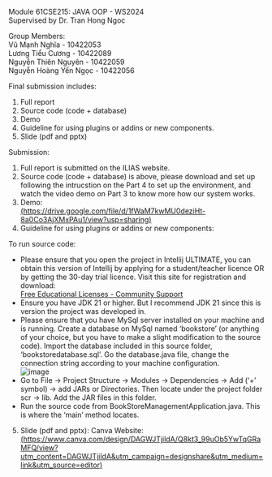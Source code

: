 Module 61CSE215: JAVA OOP - WS2024  
Supervised by Dr. Tran Hong Ngoc  

Group Members:  
Vũ Mạnh Nghĩa - 10422053  
Lương Tiểu Cương - 10422089  
Nguyễn Thiên Nguyên - 10422059  
Nguyễn Hoàng Yến Ngọc - 10422056  

Final submission includes:
1. Full report
2. Source code (code + database)
3. Demo
4. Guideline for using plugins or addins or new components.
5. Slide (pdf and pptx)  
  
Submission:
1. Full report is submitted on the ILIAS website.
2. Source code (code + database) is above, please download and set up following the intrucstion on the Part 4 to set up the environment, and watch the video demo on Part 3 to know more how our system works.
3. Demo:  
[(https://drive.google.com/file/d/1fWaM7kwMU0deziHt-8a0Co3AjXMxPAu1/view?usp=sharing)](https://drive.google.com/file/d/1fWaM7kwMU0deziHt-8a0Co3AjXMxPAu1/view?usp=sharing)  
4. Guideline for using plugins or addins or new components:  

To run source code:  
- Please ensure that you open the project in Intellij ULTIMATE, you can obtain this version of Intellij by applying for a student/teacher licence OR by getting the 30-day trial licence. Visit this site for registration and download:  
[Free Educational Licenses - Community Support](https://www.jetbrains.com/community/education/#students)  
- Ensure you have JDK 21 or higher. But I recommend JDK 21 since this is version the project was developed in.
- Please ensure that you have MySql server installed on your machine and is running. Create a database on MySql named ‘bookstore’ (or anything of your choice, but you have to make a slight modification to the source code). Import the database included in this source folder, ‘bookstoredatabase.sql’. Go the database.java file, change the connection string according to your machine configuration.  
 ![image](https://github.com/user-attachments/assets/52273141-db3e-437a-a9d0-8e092d758276)  
- Go to File -> Project Structure -> Modules -> Dependencies -> Add (‘+’ symbol) -> add JARs or Directories. Then locate under the project folder scr -> lib. Add the JAR files in this folder. 
- Run the source code from BookStoreManagementApplication.java. This is where the ‘main’ method locates.
5. Slide (pdf and pptx): Canva Website:  
[(https://www.canva.com/design/DAGWJTjildA/Q8kt3_99uOb5YwTqGRaMFQ/view?utm_content=DAGWJTjildA&utm_campaign=designshare&utm_medium=link&utm_source=editor)](https://www.canva.com/design/DAGWJTjildA/Q8kt3_99uOb5YwTqGRaMFQ/view?utm_content=DAGWJTjildA&utm_campaign=designshare&utm_medium=link&utm_source=editor)  
